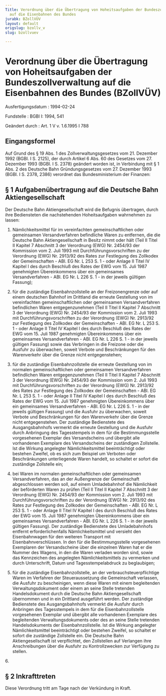 ```yaml
---
Title: Verordnung über die Übertragung von Hoheitsaufgaben der Bundeszollverwaltung
  auf die Eisenbahnen des Bundes
jurabk: BZollVÜV
layout: default
origslug: bzollv_v
slug: bzollvuev

---
```


# Verordnung über die Übertragung von Hoheitsaufgaben der Bundeszollverwaltung auf die Eisenbahnen des Bundes (BZollVÜV)

Ausfertigungsdatum
:   1994-02-24

Fundstelle
:   BGBl I: 1994, 541

Geändert durch
:   Art. 1 V v. 1.6.1995 I 788


## Eingangsformel

Auf Grund des § 19 Abs. 1 des Zollverwaltungsgesetzes vom 21. Dezember 1992 (BGBl. I S. 2125), der durch Artikel 6 Abs. 60 des Gesetzes vom 27. Dezember 1993 (BGBl. I S. 2378) geändert worden ist, in Verbindung mit § 1 Abs. 2 des Deutsche Bahn Gründungsgesetzes vom 27. Dezember 1993 (BGBl. I S. 2378, 2386) verordnet das Bundesministerium der Finanzen:


## § 1 Aufgabenübertragung auf die Deutsche Bahn Aktiengesellschaft

Der Deutsche Bahn Aktiengesellschaft wird die Befugnis übertragen, durch ihre Bediensteten die nachstehenden Hoheitsaufgaben wahrnehmen zu lassen:

1.  Nämlichkeitsmittel für im vereinfachten gemeinschaftlichen oder gemeinsamen Versandverfahren befindliche Waren zu entfernen, die die Deutsche Bahn Aktiengesellschaft in Besitz nimmt oder hält (Teil II Titel II Kapitel 7 Abschnitt 3 der Verordnung (EWG) Nr. 2454/93 der Kommission vom 2. Juli 1993 mit Durchführungsvorschriften zu der Verordnung (EWG) Nr. 2913/92 des Rates zur Festlegung des Zollkodex der Gemeinschaften - ABl. EG Nr. L 253 S. 1 - oder Anlage II Titel IV Kapitel I des durch Beschluß des Rates der EWG vom 15. Juli 1987 genehmigten Übereinkommens über ein gemeinsames Versandverfahren - ABl. EG Nr. L 226 S. 1 - in der jeweils gültigen Fassung);


2.  für die zuständige Eisenbahnzollstelle an der Freizonengrenze oder auf einem deutschen Bahnhof im Drittland die erneute Gestellung von im vereinfachten gemeinschaftlichen oder gemeinsamen Versandverfahren befindlichen Waren entgegenzunehmen (Teil II Titel II Kapitel 7 Abschnitt 3 der Verordnung (EWG) Nr. 2454/93 der Kommission vom 2. Juli 1993 mit Durchführungsvorschriften zu der Verordnung (EWG) Nr. 2913/92 zur Festlegung des Zollkodex der Gemeinschaften - ABl. EG Nr. L 253 S. 1 - oder Anlage II Titel IV Kapitel I des durch Beschluß des Rates der EWG vom 15. Juli 1987 genehmigten Übereinkommens über ein gemeinsames Versandverfahren - ABl. EG Nr. L 226 S. 1 - in der jeweils gültigen Fassung) sowie das Verbringen in die Freizone oder die Ausfuhr zu überwachen, soweit Verbote und Beschränkungen für den Warenverkehr über die Grenze nicht entgegenstehen;


3.  für die zuständige Eisenbahnzollstelle die erneute Gestellung von im normalen gemeinschaftlichen oder gemeinsamen Versandverfahren befindlichen Waren entgegenzunehmen (Teil II Titel II Kapitel 7 Abschnitt 3 der Verordnung (EWG) Nr. 2454/93 der Kommission vom 2. Juli 1993 mit Durchführungsvorschriften zu der Verordnung (EWG) Nr. 2913/92 des Rates zur Festlegung des Zollkodex der Gemeinschaften - ABl. EG Nr. L 253 S. 1 - oder Anlage II Titel IV Kapitel I des durch Beschluß des Rates der EWG vom 15. Juli 1987 genehmigten Übereinkommens über ein gemeinsames Versandverfahren - ABl. EG Nr. L 226 S. 1 - in der jeweils gültigen Fassung) und die Ausfuhr zu überwachen, soweit Verbote und Beschränkungen für den Warenverkehr über die Grenze nicht entgegenstehen. Der zuständige Bedienstete des Ausgangsbahnhofs vermerkt die erneute Gestellung und die Ausfuhr durch Anbringung des Tagesstempels in dem für die Bestimmungsstelle vorgesehenen Exemplar des Versandscheins und übergibt alle vorhandenen Exemplare des Versandscheins der zuständigen Zollstelle. Ist die Wirkung angelegter Nämlichkeitsmittel beeinträchtigt oder bestehen Zweifel, ob es sich zum Beispiel um Verboten oder Beschränkungen unterliegende Waren handelt, so schaltet er sofort die zuständige Zollstelle ein;


4.  bei Waren im normalen gemeinschaftlichen oder gemeinsamen Versandverfahren, das an der Außengrenze der Gemeinschaft abgeschlossen werden soll, auf einem Umladebahnhof die Nämlichkeit der beförderten Waren zu prüfen (Teil II Titel II Kapitel 7 Abschnitt 3 der Verordnung (EWG) Nr. 2454/93 der Kommission vom 2. Juli 1993 mit Durchführungsvorschriften zu der Verordnung (EWG) Nr. 2913/92 des Rates zur Festlegung des Zollkodex der Gemeinschaften - ABl. EG Nr. L 253 S. 1 - oder Anlage II Titel IV Kapitel I des durch Beschluß des Rates der EWG vom 15. Juli 1987 genehmigten Übereinkommens über ein gemeinsames Versandverfahren - ABl. EG Nr. L 226 S. 1 - in der jeweils gültigen Fassung). Der zuständige Bedienstete des Umladebahnhofs entfernt erforderlichenfalls Nämlichkeitsmittel und versieht den Eisenbahnwagen für den weiteren Transport mit Eisenbahnverschlüssen. In den für die Bestimmungsstelle vorgesehenen Exemplaren der Versandscheine über die einzelnen Waren hat er die Nummer des Wagens, in den die Waren verladen worden sind, sowie das Kennzeichen des angelegten Nämlichkeitsmittels zu vermerken und durch Unterschrift, Datum und Tagesstempelabdruck zu beglaubigen;


5.  für die zuständige Eisenbahnzollstelle, an der verbrauchsteuerpflichtige Waren im Verfahren der Steueraussetzung die Gemeinschaft verlassen, die Ausfuhr zu bescheinigen, wenn diese Waren mit einem begleitenden Verwaltungsdokument oder einem an seine Stelle tretenden Handelsdokument durch die Deutsche Bahn Aktiengesellschaft übernommen und in ein Drittland ausgeführt werden. Der zuständige Bedienstete des Ausgangsbahnhofs vermerkt die Ausfuhr durch Anbringen des Tagesstempels in dem für die Eisenbahnzollstelle vorgesehenen Exemplar und übergibt alle vorhandenen Exemplare des begleitenden Verwaltungsdokuments oder des an seine Stelle tretenden Handelsdokuments der Eisenbahnzollstelle. Ist die Wirkung angelegter Nämlichkeitsmittel beeinträchtigt oder bestehen Zweifel, so schaltet er sofort die zuständige Zollstelle ein. Die Deutsche Bahn Aktiengesellschaft ist verpflichtet, den Zollstellen auf Verlangen ihre Anschreibungen über die Ausfuhr zu Kontrollzwecken zur Verfügung zu stellen.



6\.


## § 2 Inkrafttreten

Diese Verordnung tritt am Tage nach der Verkündung in Kraft.

